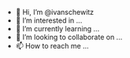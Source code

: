 - 👋 Hi, I’m @ivanschewitz
- 👀 I’m interested in ...
- 🌱 I’m currently learning ...
- 💞️ I’m looking to collaborate on ...
- 📫 How to reach me ...

<!---
ivanschewitz/ivanschewitz is a ✨ special ✨ repository because its `README.md` (this file) appears on your GitHub profile.
You can click the Preview link to take a look at your changes.
--->
